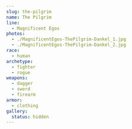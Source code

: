 ```yaml
---
slug: the-pilgrim
name: The Pilgrim
line:
  - Magnificent Egos
photos:
  - ./MagnificentEgos-ThePilgrim-Dankel_1.jpg
  - ./MagnificentEgos-ThePilgrim-Dankel_2.jpg
race:
  - human
archetype:
  - fighter
  - rogue
weapons:
  - dagger
  - sword
  - firearm
armor:
  - clothing
gallery:
  status: hidden
---
```

